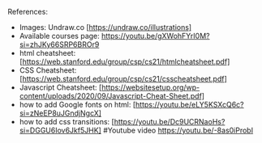 References:
- Images: Undraw.co [https://undraw.co/illustrations]
- Available courses page: https://youtu.be/gXWohFYrI0M?si=zhJKy66SRP6BROr9
- html cheatsheet: [https://web.stanford.edu/group/csp/cs21/htmlcheatsheet.pdf]
- CSS Cheatsheet:[https://web.stanford.edu/group/csp/cs21/csscheatsheet.pdf]
- Javascript Cheatsheet: [https://websitesetup.org/wp-content/uploads/2020/09/Javascript-Cheat-Sheet.pdf]
- how to add Google fonts on html: [https://youtu.be/eLY5KSXcQ6c?si=zNeEP8uJGndjNgcX]
- how to add css transitions: [https://youtu.be/Dc9UCRNaoHs?si=DGGU6Iov6Jkf5JHK]
  #Youtube video
https://youtu.be/-8as0iProbI
